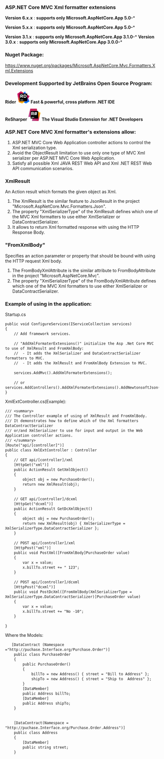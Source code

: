 ### ASP.NET Core MVC Xml formatter extensions

**Version 6.x.x** : **supports only **Microsoft.AspNetCore.App** 5.0-***

**Version 5.x.x** : **supports only **Microsoft.AspNetCore.App** 5.0-***

**Version 3.1.x** : **supports only **Microsoft.AspNetCore.App** 3.1.0-***
**Version 3.0.x** : **supports only **Microsoft.AspNetCore.App** 3.0.0-***

### Nuget Package: 
https://www.nuget.org/packages/Microsoft.AspNetCore.Mvc.Formatters.Xml.Extensions 

### Development Supported by JetBrains Open Source Program:

**Rider** <a href="https://www.jetbrains.com/?from=XmlResult"> <img src="https://github.com/Wallsmedia/XmlResult/blob/master/Logo/rider/logo.png?raw=true" Width="40p" /></a> **Fast & powerful,
cross platform .NET IDE**

**ReSharper** <a href="https://www.jetbrains.com/?from=XmlResult"> <img src="https://github.com/Wallsmedia/XmlResult/blob/master/Logo/resharper/logo.png?raw=true" Width="40p" /></a> **The Visual Studio Extension for .NET Developers**

### ASP.NET Core MVC Xml formatter's extensions allow:

1. ASP.NET MVC Core Web Application controller actions to control the Xml serialization type.
2. Avoid the ObjectResult limitation to use only one type of MVC Xml serializer per ASP.NET MVC Core Web Application. 
3. Satisfy all possible Xml JAVA REST Web API and Xml .NET REST Web API communication scenarios.

### XmlResult
An Action result which formats the given object as Xml.

1. The XmlResult is the similar feature to JsonResult in the project "Microsoft.AspNetCore.Mvc.Formatters.Json".
2. The property "XmlSerializerType" of the XmlResult defines which one of the MVC Xml formatters to use either XmlSerializer or DataContractSerializer.
3. It allows to return Xml formatted response with using the HTTP Response Body. 

### "FromXmlBody" 
Specifies an action parameter or property that should be bound with using the HTTP request Xml body.

1. The FromBodyXmlAttribute is the similar attribute to FromBodyAttribute in the project "Microsoft.AspNetCore.Mvc".
2. The property "XmlSerializerType" of the FromBodyXmlAttribute defines which one of the MVC Xml formatters to use either XmlSerializer or DataContractSerializer.

### Example of using in the application:

Startup.cs

```
public void ConfigureServices(IServiceCollection services)
{
    // Add framework services.

    // "AddXmlFormaterExtensions()" initialize the Asp .Net Core MVC to use of XmlResult and FromXmlBody:
    //  - It adds the XmlSerializer and DataContractSerializer formatters to MVC.
    //  - It adds the XmlResult and FromXmlBody Extension to MVC.

    services.AddMvc().AddXmlFormaterExtensions(); 

    // or services.AddControllers().AddXmlFormaterExtensions().AddNewtonsoftJson();
}
```

XmlExtController.cs(Example): 

```
/// <summary>
/// The Controller example of using of XmlResult and FromXmlBody.
/// It demonstrates how to define which of the Xml formatters DataContractSerializer
/// or/and XmlSerializer to use for input and output in the Web Application controller actions.
/// </summary>
[Route("api/[controller]")]
public class XmlExtController : Controller
{
    // GET api/[controller]/xml
    [HttpGet("xml")]
    public ActionResult GetXmlObject()
    {
        object obj = new PurchaseOrder();
        return new XmlResult(obj);
    }

    // GET api/[controller]/dcxml
    [HttpGet("dcxml")]
    public ActionResult GetDcXmlObject()
    {
        object obj = new PurchaseOrder();
        return new XmlResult(obj) { XmlSerializerType = XmlSerializerType.DataContractSerializer };
    }

    // POST api/[controller]/xml
    [HttpPost("xml")]
    public void PostXml([FromXmlBody]PurchaseOrder value)
    {
        var x = value;
        x.billTo.street += " 123";
    }

    // POST api/[controller]/dcxml
    [HttpPost("dcxml")]
    public void PostDcXml([FromXmlBody(XmlSerializerType = XmlSerializerType.DataContractSerializer)]PurchaseOrder value)
    {
        var x = value;
        x.billTo.street += "No -10";
    }

}  
```

Where the Models:

```
   [DataContract (Namespace ="http://puchase.Interface.org/Purchase.Order")]
    public class PurchaseOrder
    {
        public PurchaseOrder()
        {
            billTo = new Address() { street = "Bill to Address" };
            shipTo = new Address() { street = "Ship to  Address" };
        }
        [DataMember]
        public Address billTo;
        [DataMember]
        public Address shipTo;
    }


    [DataContract(Namespace = "http://puchase.Interface.org/Purchase.Order.Address")]
    public class Address
    {
        [DataMember]
        public string street;
    }
 ```

